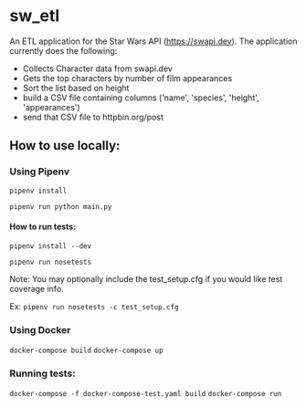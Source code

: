 # sw_etl
An ETL application for the Star Wars API (https://swapi.dev). The application currently does the following:

- Collects Character data from swapi.dev
- Gets the top characters by number of film appearances
- Sort the list based on height
- build a CSV file containing columns ('name', 'species', 'height', 'appearances') 
- send that CSV file to httpbin.org/post


## How to use locally:


### Using Pipenv
`pipenv install` 

`pipenv run python main.py`

#### How to run tests:
`pipenv install --dev`

`pipenv run nosetests`

Note: You may optionally include the test_setup.cfg if you would like test coverage info.

Ex: `pipenv run nosetests -c test_setup.cfg`

### Using Docker

`docker-compose build`
`docker-compose up`

### Running tests:

`docker-compose -f docker-compose-test.yaml build`
`docker-compose run`


 
